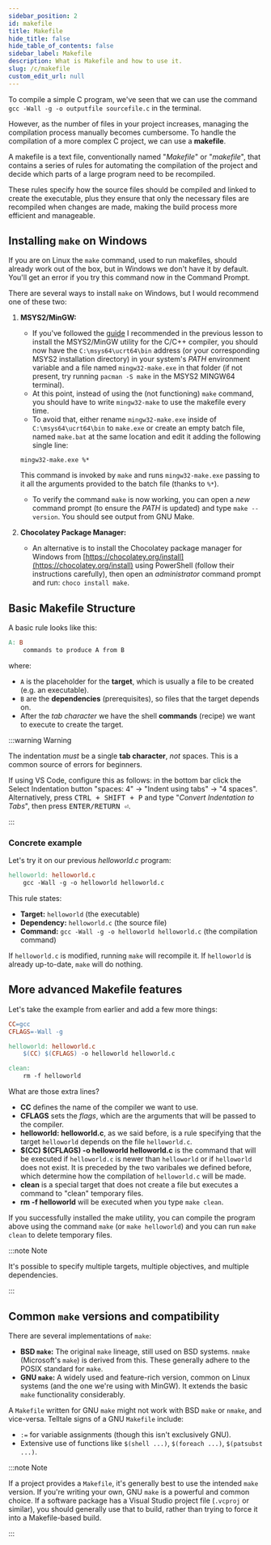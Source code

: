 ```yaml
---
sidebar_position: 2
id: makefile
title: Makefile
hide_title: false
hide_table_of_contents: false
sidebar_label: Makefile
description: What is Makefile and how to use it.
slug: /c/makefile
custom_edit_url: null
---
```


To compile a simple C program, we've seen that we can use the command `gcc -Wall -g -o outputfile sourcefile.c` in the terminal.

However, as the number of files in your project increases, managing the compilation process manually becomes cumbersome. To handle the compilation of a more complex C project, we can use a **makefile**.

A makefile is a text file, conventionally named "*Makefile*" or "*makefile*", that contains a series of rules for automating the compilation of the project and decide which parts of a large program need to be recompiled.

These rules specify how the source files should be compiled and linked to create the executable, plus they ensure that only the necessary files are recompiled when changes are made, making the build process more efficient and manageable.

## Installing `make` on Windows

If you are on Linux the `make` command, used to run makefiles, should already work out of the box, but in Windows we don't have it by default. You'll get an error if you try this command now in the Command Prompt.

There are several ways to install `make` on Windows, but I would recommend one of these two:

1. **MSYS2/MinGW:**
   * If you've followed the [guide](https://code.visualstudio.com/docs/cpp/config-mingw#_installing-the-mingww64-toolchain) I recommended in the previous lesson to install the MSYS2/MinGW utility for the C/C++ compiler, you should now have the `C:\msys64\ucrt64\bin` address (or your corresponding MSYS2 installation directory) in your system's *PATH* environment variable and a file named `mingw32-make.exe` in that folder (if not present, try running `pacman -S make` in the MSYS2 MINGW64 terminal).
   * At this point, instead of using the (not functioning) `make` command, you should have to write `mingw32-make` to use the makefile every time.
   * To avoid that, either rename `mingw32-make.exe` inside of `C:\msys64\ucrt64\bin` to `make.exe` or create an empty batch file, named `make.bat` at the same location and edit it adding the following single line:
    ```batch
    mingw32-make.exe %*
    ```
   This command is invoked by `make` and runs `mingw32-make.exe` passing to it all the arguments provided to the batch file (thanks to `%*`).
   * To verify the command `make` is now working, you can open a *new* command prompt (to ensure the *PATH* is updated) and type `make --version`. You should see output from GNU Make.

2.  **Chocolatey Package Manager:**

    * An alternative is to install the Chocolatey package manager for Windows from [https://chocolatey.org/install](https://chocolatey.org/install) using PowerShell (follow their instructions carefully), then open an *administrator* command prompt and run: `choco install make`.

## Basic Makefile Structure

A basic rule looks like this:

```makefile
A: B
	commands to produce A from B
```

where:

* `A` is the placeholder for the **target**, which is usually a file to be created (e.g. an executable).
* `B` are the **dependencies** (prerequisites), so files that the target depends on.
* After the *tab character* we have the shell **commands** (recipe) we want to execute to create the target.

:::warning Warning

The indentation *must* be a single **tab character**, *not* spaces. This is a common source of errors for beginners.

If using VS Code, configure this as follows: in the bottom bar click the Select Indentation button "spaces: 4" → "Indent using tabs" → "4 spaces". Alternatively, press <kbd>CTRL + SHIFT + P</kbd> and type "*Convert Indentation to Tabs*", then press <kbd>ENTER/RETURN ⏎</kbd>.

:::

### Concrete example

Let's try it on our previous *helloworld.c* program:

```makefile {title="Makefile"}
helloworld: helloworld.c
	gcc -Wall -g -o helloworld helloworld.c
```

This rule states:

* **Target:** `helloworld` (the executable)
* **Dependency:** `helloworld.c` (the source file)
* **Command:** `gcc -Wall -g -o helloworld helloworld.c` (the compilation command)

If `helloworld.c` is modified, running `make` will recompile it.  If `helloworld` is already up-to-date, `make` will do nothing.

## More advanced Makefile features

Let's take the example from earlier and add a few more things:

```makefile {title="Makefile"}
CC=gcc
CFLAGS=-Wall -g

helloworld: helloworld.c
    $(CC) $(CFLAGS) -o helloworld helloworld.c

clean:
    rm -f helloworld
```

What are those extra lines?

* **CC** defines the name of the compiler we want to use.
* **CFLAGS** sets the *flags*, which are the arguments that will be passed to the compiler.
* **helloworld: helloworld.c**, as we said before, is a rule specifying that the target `helloworld` depends on the file `helloworld.c`.
* **\$(CC) \$(CFLAGS) -o helloworld helloworld.c** is the command that will be executed if `helloworld.c` is newer than `helloworld` or if `helloworld` does not exist. It is preceded by the two varibales we defined before, which determine how the compilation of `helloworld.c` will be made.
* **clean** is a special target that does not create a file but executes a command to "clean" temporary files.
* **rm -f helloworld** will be executed when you type `make clean`.

If you successfully installed the make utility, you can compile the program above using the command `make` (or `make helloworld`) and you can run `make clean` to delete temporary files.

:::note Note

It's possible to specify multiple targets, multiple objectives, and multiple dependencies.

:::

## Common `make` versions and compatibility

There are several implementations of `make`:

* **BSD `make`:**  The original `make` lineage, still used on BSD systems.  `nmake` (Microsoft's `make`) is derived from this.  These generally adhere to the POSIX standard for `make`.
* **GNU `make`:**  A widely used and feature-rich version, common on Linux systems (and the one we're using with MinGW).  It extends the basic `make` functionality considerably.

A `Makefile` written for GNU `make` might not work with BSD `make` or `nmake`, and vice-versa.  Telltale signs of a GNU `Makefile` include:

* `:=` for variable assignments (though this isn't exclusively GNU).
* Extensive use of functions like `$(shell ...)`, `$(foreach ...)`, `$(patsubst ...)`.

:::note Note

If a project provides a `Makefile`, it's generally best to use the intended `make` version. If you're writing your own, GNU `make` is a powerful and common choice. If a software package has a Visual Studio project file (`.vcproj` or similar), you should generally use that to build, rather than trying to force it into a Makefile-based build.

:::